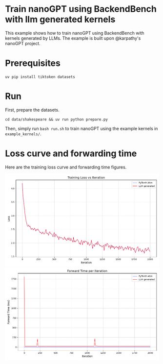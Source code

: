 
# Train nanoGPT using BackendBench with llm generated kernels
 
This example shows how to train nanoGPT using BackendBench with kernels generated by LLMs. The example is built upon @karpathy's nanoGPT project.

# Prerequisites
```
uv pip install tiktoken datasets
```

# Run

First, prepare the datasets.

```
cd data/shakespeare && uv run python prepare.py
```

Then, simply run `bash run.sh` to train nanoGPT using the example kernels in `example_kernels/`.

# Loss curve and forwarding time
Here are the training loss curve and forwarding time figures.

![loss curve](figs/training_comparison_loss.png)
![forwarding time](figs/training_comparison_time.png)